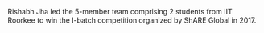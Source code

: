 ---
---

Rishabh Jha led the 5-member team comprising 2 students from IIT Roorkee to win the I-batch competition organized by ShARE Global in 2017.